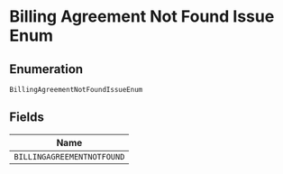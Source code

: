 
# Billing Agreement Not Found Issue Enum

## Enumeration

`BillingAgreementNotFoundIssueEnum`

## Fields

| Name |
|  --- |
| `BILLINGAGREEMENTNOTFOUND` |

